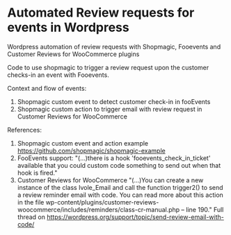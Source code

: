 # Automated Review requests for events in Wordpress
Wordpress automation of review requests with Shopmagic, Fooevents and Customer Reviews for WooCommerce plugins

Code to use shopmagic to trigger a review request upon the customer checks-in an event with Fooevents.

Context and flow of events:
1. Shopmagic custom event to detect customer check-in in fooEvents
2. Shopmagic custom action to trigger email with review request in Customer Reviews for WooCommerce

References:
1. Shopmagic custom event and action example https://github.com/shopmagic/shopmagic-example
2. FooEvents support: "(...)there is a hook 'fooevents_check_in_ticket' available that you could custom code something to send out when that hook is fired."
3. Customer Reviews for WooCommerce "(...)You can create a new instance of the class Ivole_Email and call the function trigger2() to send a review reminder email with code.
You can read more about this action in the file wp-content/plugins/customer-reviews-woocommerce/includes/reminders/class-cr-manual.php – line 190." Full thread on https://wordpress.org/support/topic/send-review-email-with-code/
